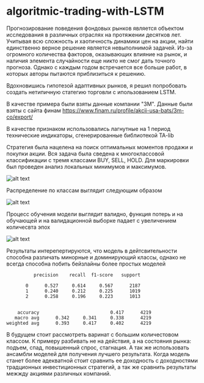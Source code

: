 # algoritmic-trading-with-LSTM
Прогнозирование поведения фондовых рынков является объектом исследования в различных отраслях на протяжении десятков лет. Учитывая всю сложность и хаотичность динамики цен на акции, найти единственно верное решение является невыполнимой задачей. Из-за огромного количества факторов, оказывающих влияние на рынок, и наличия элемента случайности еще никто не смог дать точного прогноза. Однако с каждым годом встречается все больше работ, в которых авторы пытаются приблизиться к решению.

Вдохновишись гипотезой адаптивных рынков, я решил попробовать создать нетипичную статегию торговли с ипользованием LSTM.

В качестве примера были взяты данные компании "3M". Данные были взяты с сайта финам https://www.finam.ru/profile/akcii-usa-bats/3m-co/export/

В качестве признаком использовались лагнутные на 1 период технические индикаторы, сгенерированные библиотекой TA-lib

Стратегия была нацелена на поиск оптимальных моментов продажи и покупки акции. Вся задача была сведена к многоклассовой классификации с тремя классами BUY, SELL, HOLD. Для маркировки был проведен анализ локальных минимумов и максимумов.

![alt text](https://sun1-83.userapi.com/ZNwHaD_I1cWQoCYe1QX9UKkRmqf1XLRPY5h9oA/u3JKMQd7YmM.jpg)

Распределение по классам выглядит следующим образом

![alt text](https://sun1-97.userapi.com/yOb6NMGB_yT2eVPrUhSdTBaaUnEPH4xbC07HKA/gN85QM_e3Wc.jpg)

Процесс обучения модели выглядит валидно, функция потерь и на обучающей и на валидационной выборке падает с увеличением количесвта эпох

![alt text](https://sun9-21.userapi.com/sBL3i9rmjbWaTno6cBi74lV9yDL7bC0wtmZ_yg/TH3IZUcF_80.jpg)

Результаты интерепертируются, что модель в дейтсвительности способна различать минорные и доминирующий классы, однако не всегда способна побить бейзлайны более простых моделей


              precision    recall  f1-score   support

           0      0.527     0.614     0.567      2187
           1      0.240     0.212     0.225      1019
           2      0.258     0.196     0.223      1013


        accuracy                          0.417      4219
       macro avg      0.342     0.341     0.338      4219
    weighted avg      0.393     0.417     0.402      4219
    
В будущем стоит рассмотреть варинат с большим количестовом классом. К примеру разбивать не на действия, а на состояния рынка: подъем, спад, повышенный спрос, стагнация. А так же использовать ансамбли моделей для получения лучшего результата. Когда модель станет более адекватной стоит сравнить ее доходность с доходностями традционных инвестиционных стратегий, а так же сравнить результаты межжду акциями различных компаний.
